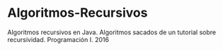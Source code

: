 # Algoritmos-Recursivos
Algoritmos recursivos en Java.
Algoritmos sacados de un tutorial sobre recursividad. Programación I. 2016
